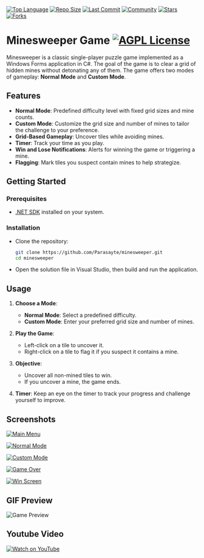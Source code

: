 [![Top Language](https://img.shields.io/github/languages/top/Parasayte/Minesweeper?style=plastic&color=teal)](https://github.com/Parasayte/minesweeper)
[![Repo Size](https://img.shields.io/github/repo-size/Parasayte/Minesweeper?style=plastic&color=yellowgreen)](https://github.com/Parasayte/minesweeper)
[![Last Commit](https://img.shields.io/github/last-commit/Parasayte/Minesweeper?style=plastic&color=crimson)](https://github.com/Parasayte/minesweeper/commits)
[![Community](https://img.shields.io/badge/Community-Active-gold?style=plastic)](https://github.com/Parasayte/minesweeper)
[![Stars](https://img.shields.io/github/stars/Parasayte/Minesweeper?style=plastic&color=darkblue)](https://github.com/Parasayte/minesweeper/stargazers)
[![Forks](https://img.shields.io/github/forks/Parasayte/Minesweeper?style=plastic&color=purple)](https://github.com/Parasayte/minesweeper/network/members)

# Minesweeper Game  [![AGPL License](https://img.shields.io/badge/CSharp-Project-indigo?style=plastic)](https://learn.microsoft.com/tr-tr/dotnet/csharp/)

Minesweeper is a classic single-player puzzle game implemented as a Windows Forms application in C#. The goal of the game is to clear a grid of hidden mines without detonating any of them. The game offers two modes of gameplay: **Normal Mode** and **Custom Mode**.

## Features

- **Normal Mode**: Predefined difficulty level with fixed grid sizes and mine counts.
- **Custom Mode**: Customize the grid size and number of mines to tailor the challenge to your preference.
- **Grid-Based Gameplay**: Uncover tiles while avoiding mines.
- **Timer**: Track your time as you play.
- **Win and Lose Notifications**: Alerts for winning the game or triggering a mine.
- **Flagging**: Mark tiles you suspect contain mines to help strategize.

## Getting Started

### Prerequisites

- [.NET SDK](https://dotnet.microsoft.com/download) installed on your system.

### Installation

- Clone the repository:

    ```bash
    git clone https://github.com/Parasayte/minesweeper.git
    cd minesweeper
    ```

- Open the solution file in Visual Studio, then build and run the application.

## Usage

1. **Choose a Mode**:
   - **Normal Mode**: Select a predefined difficulty.
   - **Custom Mode**: Enter your preferred grid size and number of mines.

2. **Play the Game**:
   - Left-click on a tile to uncover it.
   - Right-click on a tile to flag it if you suspect it contains a mine.

3. **Objective**:
   - Uncover all non-mined tiles to win.
   - If you uncover a mine, the game ends.

4. **Timer**: Keep an eye on the timer to track your progress and challenge yourself to improve.

## Screenshots

[![Main Menu](https://i.imgur.com/jzflj3Z.png)](https://i.imgur.com/jzflj3Z.png)

[![Normal Mode](https://i.imgur.com/Qa6u58D.png)](https://i.imgur.com/Qa6u58D.png)

[![Custom Mode](https://i.imgur.com/N88JEFC.png)](https://i.imgur.com/N88JEFC.png)

[![Game Over](https://i.imgur.com/xK9Fyj1.png)](https://i.imgur.com/xK9Fyj1.png)

[![Win Screen](https://i.imgur.com/adLArb1.png)](https://i.imgur.com/adLArb1.png)

## GIF Preview

![Game Preview](https://i.imgur.com/Spv1czj.gif)

## Youtube Video

[![Watch on YouTube](https://i.imgur.com/D0NraSp.png)](https://www.youtube.com/watch?v=5me0kchBCck)

